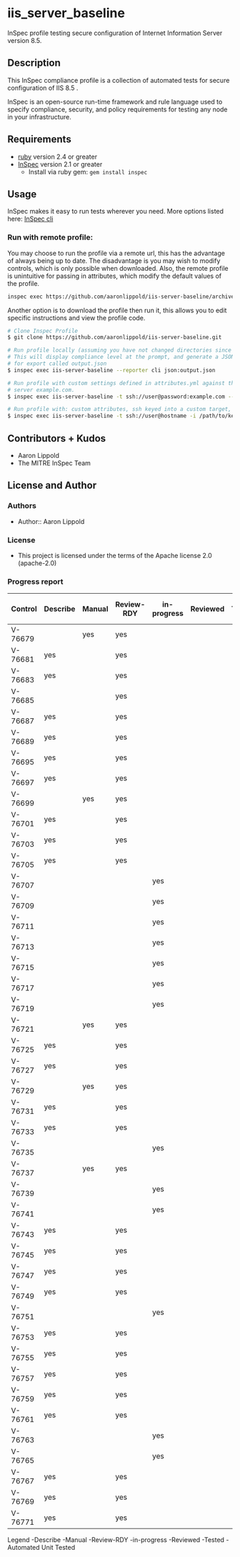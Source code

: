 # iis_server_baseline

InSpec profile testing secure configuration of Internet Information Server version 8.5.

## Description

This InSpec compliance profile is a collection of automated tests for secure configuration of IIS 8.5 .

InSpec is an open-source run-time framework and rule language used to specify compliance, security, and policy requirements for testing any node in your infrastructure.

## Requirements

- [ruby](https://www.ruby-lang.org/en/) version 2.4  or greater
- [InSpec](http://inspec.io/) version 2.1  or greater
    - Install via ruby gem: `gem install inspec`

## Usage
InSpec makes it easy to run tests wherever you need. More options listed here: [InSpec cli](http://inspec.io/docs/reference/cli/)

### Run with remote profile:
You may choose to run the profile via a remote url, this has the advantage of always being up to date.
The disadvantage is you may wish to modify controls, which is only possible when downloaded.
Also, the remote profile is unintuitive for passing in attributes, which modify the default values of the profile.
``` bash
inspec exec https://github.com/aaronlippold/iis-server-baseline/archive/master.tar.gz
```

Another option is to download the profile then run it, this allows you to edit specific instructions and view the profile code.
``` bash
# Clone Inspec Profile
$ git clone https://github.com/aaronlippold/iis-server-baseline.git

# Run profile locally (assuming you have not changed directories since cloning)
# This will display compliance level at the prompt, and generate a JSON file 
# for export called output.json
$ inspec exec iis-server-baseline --reporter cli json:output.json

# Run profile with custom settings defined in attributes.yml against the target 
# server example.com. 
$ inspec exec iis-server-baseline -t ssh://user@password:example.com --attrs attributes.yml --reporter cli json:output.json

# Run profile with: custom attributes, ssh keyed into a custom target, and sudo.
$ inspec exec iis-server-baseline -t ssh://user@hostname -i /path/to/key --sudo --attrs attributes.yml --reporter cli json:output.json
```


## Contributors + Kudos

- Aaron Lippold
- The MITRE InSpec Team

## License and Author

### Authors

- Author:: Aaron Lippold

### License 

* This project is licensed under the terms of the Apache license 2.0 (apache-2.0)

### Progress report

|Control| Describe  |  Manual   | Review-RDY|in-progress| Reviewed  |  Tested   |  Automated Unit Tested |
|-------|-----------|-----------|-----------|-----------|-----------|-----------|------------|
|V-76679|           |    yes    |    yes    |           |           |           |            |
|V-76681|    yes    |           |    yes    |           |           |           |            |
|V-76683|    yes    |           |    yes    |           |           |           |            |
|V-76685|           |           |    yes    |           |           |           |            |
|V-76687|    yes    |           |    yes    |           |           |           |            |
|V-76689|    yes    |           |    yes    |           |           |           |            |
|V-76695|    yes    |           |    yes    |           |           |           |            |
|V-76697|    yes    |           |    yes    |           |           |           |            |
|V-76699|           |    yes    |    yes    |           |           |           |            |
|V-76701|    yes    |           |    yes    |           |           |           |            |
|V-76703|    yes    |           |    yes    |           |           |           |            |
|V-76705|    yes    |           |    yes    |           |           |           |            |
|V-76707|           |           |           |    yes    |           |           |            |
|V-76709|           |           |           |    yes    |           |           |            |
|V-76711|           |           |           |    yes    |           |           |            |
|V-76713|           |           |           |    yes    |           |           |            |
|V-76715|           |           |           |    yes    |           |           |            |
|V-76717|           |           |           |    yes    |           |           |            |
|V-76719|           |           |           |    yes    |           |           |            |
|V-76721|           |    yes    |    yes    |           |           |           |            |
|V-76725|    yes    |           |    yes    |           |           |           |            |
|V-76727|    yes    |           |    yes    |           |           |           |            |
|V-76729|           |    yes    |    yes    |           |           |           |            |
|V-76731|    yes    |           |    yes    |           |           |           |            |
|V-76733|    yes    |           |    yes    |           |           |           |            |
|V-76735|           |           |           |    yes    |           |           |            |
|V-76737|           |    yes    |    yes    |           |           |           |            |
|V-76739|           |           |           |    yes    |           |           |            |
|V-76741|           |           |           |    yes    |           |           |            |
|V-76743|    yes    |           |    yes    |           |           |           |            |
|V-76745|    yes    |           |    yes    |           |           |           |            |
|V-76747|    yes    |           |    yes    |           |           |           |            |
|V-76749|    yes    |           |    yes    |           |           |           |            |
|V-76751|           |           |           |    yes    |           |           |            |
|V-76753|    yes    |           |    yes    |           |           |           |            |
|V-76755|    yes    |           |    yes    |           |           |           |            |
|V-76757|    yes    |           |    yes    |           |           |           |            |
|V-76759|    yes    |           |    yes    |           |           |           |            |
|V-76761|    yes    |           |    yes    |           |           |           |            |
|V-76763|           |           |           |    yes    |           |           |            |
|V-76765|           |           |           |    yes    |           |           |            |
|V-76767|    yes    |           |    yes    |           |           |           |            |
|V-76769|    yes    |           |    yes    |           |           |           |            |
|V-76771|    yes    |           |    yes    |           |           |           |            ||

Legend
-Describe
-Manual
-Review-RDY
-in-progress
-Reviewed
-Tested
-Automated Unit Tested
